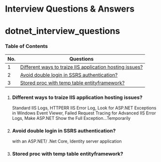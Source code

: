 # Interview Questions & Answers
# dotnet_interview_questions

### Table of Contents

| No. | Questions |
|---- | ---------
|1 | [Different ways to traize IIS application hosting issues?](#Different-ways-to-traize-IIS-application-hosting-issues)|
|2 | [Avoid double login in SSRS authentication?](#Avoid-double-login-in-SSRS-authentication)|
|3 | [Stored proc with temp table entityframework?](#Stored-proc-with-temp-table-entityframework)|

1. ### Different ways to traize IIS application hosting issues?
   Standard IIS Logs, HTTPERR  IIS Error Log, Look for ASP.NET Exceptions in Windows Event Viewer, Failed Request Tracing for Advanced IIS Error Logs, Make ASP.NET Show the Full Exception…Temporarily
   
2. ### Avoid double login in SSRS authentication? 
   with an ASP.NET/ .Net Core, Identity server application

3. ### Stored proc with temp table entityframework?
   

  
